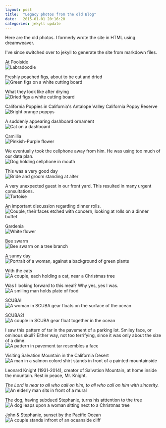 ```yaml
---
layout: post
title:  "Legacy photos from the old Blog"
date:   2015-01-01 20:16:20
categories: jekyll update
---
```

Here are the old photos.   I formerly wrote the site in HTML using dreamweaver.

I've since switched over to jekyll to generate the site from markdown files.
  
  
  

At Poolside  
![Labradoodle](/images/poolside.png)

Freshly poached figs, about to be cut and dried  
![Green figs on a white cutting board](/images/figs_poached.png)

What they look like after drying  
![Dried figs a white cutting board](/images/dried_figs.png)

California Poppies in California's Antalope Valley California Poppy Reserve  
![Bright orange poppys](/images/CaliforniaPoppy.gif)

A suddenly appearing dashboard ornament  
![Cat on a dashboard](/images/SuddenDashboard.gif)

Camillia  
![Pinkish-Purple flower](/images/Camillia.gif)

We eventually took the cellphone away from him.  He was using too much of our data plan.  
![Dog holding cellphone in mouth](/images/WithPhone.gif)

This was a very good day  
![Bride and groom standing at alter](/images/ThisWasAGoodDay.gif)

A very unexpected guest in our front yard. This resulted in many urgent consultations.  
![Tortoise](/images/Tortoise.gif)

An important discussion regarding dinner rolls.  
![Couple, their faces etched with concern, looking at rolls on a dinner buffet](/images/DinnerRollDiscussion.gif)

Gardenia  
![White flower](/images/Gardenia.gif)

Bee swarm  
![Bee swarm on a tree branch](/images/BeeSwarm.gif)

A sunny day  
![Portrait of a woman, against a background of green plants](/images/Doorway.gif)

With the cats  
![A couple, each holding a cat, near a Christmas tree](/images/TreeAndCats.gif)

Was I looking forward to this meal?  Why yes, yes I was.  
![A smiling man holds plate of food](/images/EnjoyableDinner.gif)

SCUBA!  
![A woman in SCUBA gear floats on the surface of the ocean](/images/GirlWithRegulator.gif)

SCUBA2!  
![A couple in SCUBA gear float together in the ocean](/images/GirlWithWalrusS.gif)

I saw this pattern of tar in the pavement of a parking lot. Smiley face, or ominous skull? Either way, not too terrifying, since it was only about the size of a dime.  
![A pattern in pavement tar resembles a face](/images/FaceInThePavement.gif)

Visiting Salvation Mountain in the California Desert  
![A man in a salmon colord shirt stands in front of a painted mountainside](/images/SalvationMountain.gif)

Leonard Knight (1931-2014), creator of Salvation Mountain, at home inside the mountain. Rest in peace, Mr. Knight.  

*The Lord is near to all who call on him, to all who call on him with sincerity.*  
![An elderly man sits in front of a mural](/images/LeonardKnight.gif)

The dog, having subdued Stephanie, turns his atttention to the tree  
![A dog leaps upon a woman sitting next to a Christmas tree](/images/dog_vs_tree.gif)

John & Stephanie, sunset by the Pacific Ocean  
![A couple stands infront of an oceanside cliff](/images/sunset.gif)


